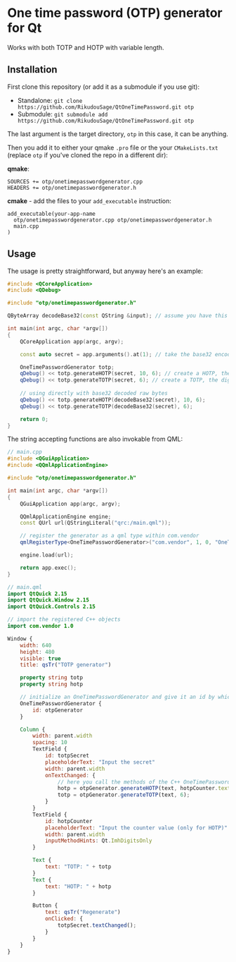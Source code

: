 # One time password (OTP) generator for Qt 

Works with both TOTP and HOTP with variable length.

## Installation

First clone this repository (or add it as a submodule if you use git):

- Standalone: `git clone https://github.com/RikudouSage/QtOneTimePassword.git otp`
- Submodule: `git submodule add https://github.com/RikudouSage/QtOneTimePassword.git otp`

The last argument is the target directory, `otp` in this case, it can be anything.

Then you add it to either your qmake `.pro` file or the your `CMakeLists.txt` (replace `otp` if you've cloned the repo in a different dir):

**qmake**:

```qmake
SOURCES += otp/onetimepasswordgenerator.cpp
HEADERS += otp/onetimepasswordgenerator.h
```

**cmake** - add the files to your `add_executable` instruction:
```CMakeLists
add_executable(your-app-name
  otp/onetimepasswordgenerator.cpp otp/onetimepasswordgenerator.h
  main.cpp
)
```

## Usage

The usage is pretty straightforward, but anyway here's an example:

```c++
#include <QCoreApplication>
#include <QDebug>

#include "otp/onetimepasswordgenerator.h"

QByteArray decodeBase32(const QString &input); // assume you have this function defined somewhere

int main(int argc, char *argv[])
{
    QCoreApplication app(argc, argv);

    const auto secret = app.arguments().at(1); // take the base32 encoded string from the first argument as a secret

    OneTimePasswordGenerator totp;
    qDebug() << totp.generateHOTP(secret, 10, 6); // create a HOTP, the counter is set to 10, the digits count is set to 6
    qDebug() << totp.generateTOTP(secret, 6); // create a TOTP, the digits count is set to 6
    
    // using directly with base32 decoded raw bytes
    qDebug() << totp.generateHOTP(decodeBase32(secret), 10, 6);
    qDebug() << totp.generateTOTP(decodeBase32(secret), 6);

    return 0;
}
```

The string accepting functions are also invokable from QML:

```c++
// main.cpp
#include <QGuiApplication>
#include <QQmlApplicationEngine>

#include "otp/onetimepasswordgenerator.h"

int main(int argc, char *argv[])
{
    QGuiApplication app(argc, argv);

    QQmlApplicationEngine engine;
    const QUrl url(QStringLiteral("qrc:/main.qml"));

    // register the generator as a qml type within com.vendor
    qmlRegisterType<OneTimePasswordGenerator>("com.vendor", 1, 0, "OneTimePasswordGenerator");

    engine.load(url);

    return app.exec();
}

```

```qml
// main.qml
import QtQuick 2.15
import QtQuick.Window 2.15
import QtQuick.Controls 2.15

// import the registered C++ objects
import com.vendor 1.0

Window {
    width: 640
    height: 480
    visible: true
    title: qsTr("TOTP generator")

    property string totp
    property string hotp

    // initialize an OneTimePasswordGenerator and give it an id by which it can be accessed
    OneTimePasswordGenerator {
        id: otpGenerator
    }

    Column {
        width: parent.width
        spacing: 10
        TextField {
            id: totpSecret
            placeholderText: "Input the secret"
            width: parent.width
            onTextChanged: {
                // here you call the methods of the C++ OneTimePasswordGenerator
                hotp = otpGenerator.generateHOTP(text, hotpCounter.text || 0, 6);
                totp = otpGenerator.generateTOTP(text, 6);
            }
        }
        TextField {
            id: hotpCounter
            placeholderText: "Input the counter value (only for HOTP)"
            width: parent.width
            inputMethodHints: Qt.ImhDigitsOnly
        }

        Text {
            text: "TOTP: " + totp
        }
        Text {
            text: "HOTP: " + hotp
        }

        Button {
            text: qsTr("Regenerate")
            onClicked: {
                totpSecret.textChanged();
            }
        }
    }
}

```
